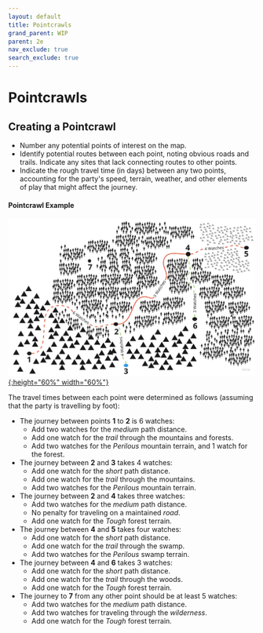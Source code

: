 ```yaml
---
layout: default
title: Pointcrawls
grand_parent: WIP
parent: 2e
nav_exclude: true
search_exclude: true
---
```


# Pointcrawls

## Creating a Pointcrawl

- Number any potential points of interest on the map.
- Identify potential routes between each point, noting obvious roads and trails. Indicate any sites that lack connecting routes to other points. 
- Indicate the rough travel time (in days) between any two points, accounting for the party's speed, terrain, weather, and other elements of play that might affect the journey. 

#### Pointcrawl Example

[![Alt text](/img/2e/pointcrawl_example.jpg "Click to embiggen"){:height="60%" width="60%"}](/img/2e/pointcrawl_example.jpg)

The travel times between each point were determined as follows (assuming that the party is travelling by foot):
- The journey between points **1** to **2** is 6 watches:  
  - Add two watches for the _medium_ path distance.
  - Add one watch for the _trail_ through the mountains and forests.
  - Add two watches for the _Perilous_ mountain terrain, and 1 watch for the forest.
- The journey between **2** and **3** takes 4 watches:
  - Add one watch for the _short_ path distance.
  - Add one watch for the _trail_ through the mountains.
  - Add two watches for the _Perilous_ mountain terrain.
- The journey between **2** and **4** takes three watches:
  - Add two watches for the _medium_ path distance.
  - No penalty for traveling on a maintained _road_.
  - Add one watch for the _Tough_ forest terrain.
- The journey between **4** and **5** takes four watches: 
  - Add one watch for the _short_ path distance.
  - Add one watch for the _trail_ through the swamp.
  - Add two watches for the _Perilous_ swamp terrain.
- The journey between **4** and **6** takes 3 watches:
  - Add one watch for the _short_ path distance.
  - Add one watch for the _trail_ through the woods.
  - Add one watch for the _Tough_ forest terrain.
- The journey to **7** from any other point should be at least 5 watches:
  - Add two watches for the _medium_ path distance.
  - Add two watches for traveling through the _wilderness_.
  - Add one watch for the _Tough_ forest terrain.